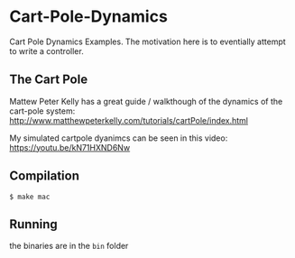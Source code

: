 # Cart-Pole-Dynamics
Cart Pole Dynamics Examples. The motivation here is to eventially attempt to write
a controller.


## The Cart Pole

Mattew Peter Kelly has a great guide / walkthough of the dynamics of the cart-pole
system: http://www.matthewpeterkelly.com/tutorials/cartPole/index.html

My simulated cartpole dyanimcs can be seen in this video: https://youtu.be/kN71HXND6Nw

## Compilation
`$ make mac`

## Running
the binaries are in the `bin` folder
